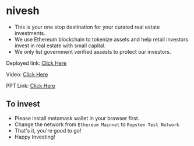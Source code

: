 # nivesh
* This is your one stop destination for your curated real estate investments.
* We use Ethereum blockchain to tokenize assets and help retail investors invest in real estate with small capital.
* We only list government verified assests to protect our investors.

Deployed link: [Click Here](https://nivesh.netlify.app/)

Video: [Click Here](https://drive.google.com/file/d/1oKiSCzbNzuYigRr4E0wCmod9oLCPzv8F/view)

PPT Link: [Click Here](https://drive.google.com/file/d/12krxfGX0Hvs-FMbfUTBc4Be0gFgac4f9/view?usp=sharing)

## To invest
* Please install metamask wallet in your browser first.
* Change the network from `Ethereum Mainnet` to `Ropsten Test Network`
* That's it, you're good to go!
* Happy Investing!
